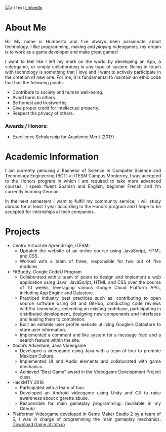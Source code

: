 ![alt text](HumbertoGlez.github.io/images/Me.jpg "That's me!")
[LinkedIn](https://www.linkedin.com/in/humberto-gonz%C3%A1lez-s%C3%A1nchez-5649a1153/)


About Me
======

<style>
body {
text-align: justify}
</style>

Hi! My name is Humberto and I've always been passionate about technology. I like programming, making and *playing* videogames, my dream is to work as a game developer and make great games!

I want to feel like I left my mark on the world by developing an App, a videogame, or simply collaborating in any type of system. Being in touch with technology is something that I love and I want to actively participate in the creation of new one.
For me, it is fundamental to maintain an ethic code that has the following points:
  * Contribute to society and human well-being.
  * Avoid harm to others.
  * Be honest and trustworthy.
  * Give proper credit for intellectual property.
  * Respect the privacy of others.

### Awards / Honors:
  * Excellence Scholarship for Academic Merit (2017)



Academic Information
======

I am currently persuing a Bachelor of Science in Computer Science and Technology Engineering (BCT) at ITESM Campus Monterrey, I was accepted to the Honors program in which I am required to take more advanced courses.
I speak fluent Spanish and English, beginner French and I'm currently learning German.


In the next semesters I want to fulfill my community service, I will study abroad for at least 1 year according to the Honors program and I hope to be accepted for internships at tech companies.



Projects
======

 * Centro Virtual de Aprendizaje, ITESM:
    * Updated the website of an online course using JavaScript, HTML and CSS.
    * Worked with a team of three, responsible for two out of five modules. 
 * FitBuddy, Google CodeU Program
    * Collaborated with a team of peers to design and implement a web application using Java, JavaScript, HTML and CSS over the course of 10 weeks, leveraging various Google Cloud Platform APIs, including App Engine and Datastore.
    *	Practiced industry best practices such as: contributing to open source software using Git and GitHub, conducting code reviews with/for teammates, extending an existing codebase, participating in distributed development, designing new components and interfaces and leading them to completion.
    *	Built an editable user profile website utilizing Google’s Datastore to store user information.
    *	Implemented a comment and like system for a message feed and a search feature within the site.
 * Xochi’s Adventure, Java Videogame
    *	Developed a videogame using Java with a team of four to promote Mexican Culture.
    *	Implemented UI and Audio elements and collaborated with game mechanics.
    *	Achieved “Best Game” award in the Videogame Development Project class.
 * HackMTY 2018
    *	Participated with a team of four.
    *	Developed an Android videogame using Unity and C# to raise awareness about cigarette abuse.
    *	Responsible for main gameplay programming. (available in my Github)
 * Platformer Videogame developed in Game Maker Studio 2 by a team of 5, I was in charge of programming the main gameplay mechanics. [Download Game at itch.io](https://boy-from-mars.itch.io/baja-definitiva)
